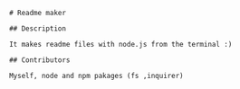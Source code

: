 
                # Readme maker

                ## Description

                It makes readme files with node.js from the terminal :)

                ## Contributors

                Myself, node and npm pakages (fs ,inquirer) 